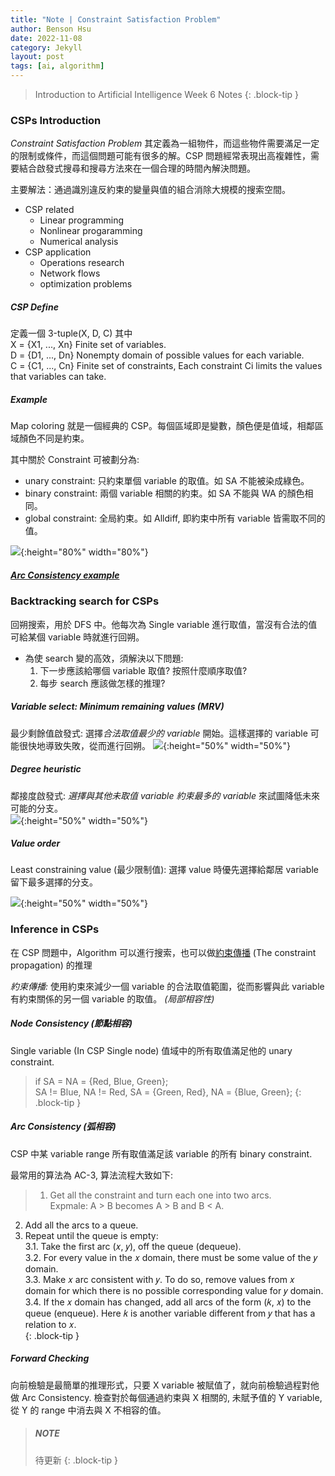 ```yaml
---
title: "Note | Constraint Satisfaction Problem"
author: Benson Hsu
date: 2022-11-08
category: Jekyll
layout: post
tags: [ai, algorithm]
---
```


> Introduction to Artificial Intelligence Week 6 Notes
{: .block-tip }

### CSPs Introduction

*Constraint Satisfaction Problem* 其定義為一組物件，而這些物件需要滿足一定的限制或條件，而這個問題可能有很多的解。CSP 問題經常表現出高複雜性，需要結合啟發式搜尋和搜尋方法來在一個合理的時間內解決問題。

主要解法：通過識別違反約束的變量與值的組合消除大規模的搜索空間。
- CSP related
    - Linear programming
    - Nonlinear progaramming
    - Numerical analysis
- CSP application
    - Operations research
    - Network flows
    - optimization problems

##### CSP Define

定義一個 3-tuple(X, D, C) 其中  
X = {X1, ..., Xn} Finite set of variables.  
D = {D1, ..., Dn} Nonempty domain of possible values for each variable.  
C = {C1, ..., Cn} Finite set of constraints, Each constraint Ci limits the values that variables can take.  

##### Example

Map coloring 就是一個經典的 CSP。每個區域即是變數，顏色便是值域，相鄰區域顏色不同是約束。

其中關於 Constraint 可被劃分為:  
- unary constraint: 只約束單個 variable 的取值。如 SA 不能被染成綠色。
- binary constraint: 兩個 variable 相關的約束。如 SA 不能與 WA 的顏色相同。
- global constraint: 全局約束。如 Alldiff, 即約束中所有 variable 皆需取不同的值。

![](../assets/image/2022-11-08-ai_csp/1.jpg){:height="80%" width="80%"}

##### [Arc Consistency example]

### Backtracking search for CSPs

回朔搜索，用於 DFS 中。他每次為 Single variable 進行取值，當沒有合法的值可給某個 variable 時就進行回朔。
- 為使 search 變的高效，須解決以下問題:
    1. 下一步應該給哪個 variable 取值? 按照什麼順序取值?
    2. 每步 search 應該做怎樣的推理?

##### Variable select: Minimum remaining values (MRV)

最少剩餘值啟發式: 選擇*合法取值最少的 variable* 開始。這樣選擇的 variable 可能很快地導致失敗，從而進行回朔。
![](https://1.bp.blogspot.com/-T4GOGoV6rwY/VRj6JLmgOJI/AAAAAAAAnsA/XruZvjnw4RU/s1600/%E8%9E%A2%E5%B9%95%E5%BF%AB%E7%85%A7%2B2015-03-30%2B%E4%B8%8B%E5%8D%883.03.36.png){:height="50%" width="50%"}

##### Degree heuristic
鄰接度啟發式: *選擇與其他未取值 variable 約束最多的 variable* 來試圖降低未來可能的分支。  
![](https://3.bp.blogspot.com/-rjmvY3Vk-LM/VRj6PQz4BkI/AAAAAAAAnsI/AMLsxDX1e2I/s1600/%E8%9E%A2%E5%B9%95%E5%BF%AB%E7%85%A7%2B2015-03-30%2B%E4%B8%8B%E5%8D%883.03.14.png){:height="50%" width="50%"}

##### Value order
Least constraining value (最少限制值): 選擇 value 時優先選擇給鄰居 variable 留下最多選擇的分支。  

![](https://1.bp.blogspot.com/-TK2n4EuROlE/VRj6pJvBGHI/AAAAAAAAnsQ/OzilSPyBSxQ/s1600/%E8%9E%A2%E5%B9%95%E5%BF%AB%E7%85%A7%2B2015-03-30%2B%E4%B8%8B%E5%8D%883.25.58.png){:height="50%" width="50%"}


### Inference in CSPs

在 CSP 問題中，Algorithm 可以進行搜索，也可以做[約束傳播] (The constraint propagation) 的推理  

*約束傳播:* 使用約束來減少一個 variable 的合法取值範圍，從而影響與此 variable 有約束關係的另一個 variable 的取值。 *(局部相容性)*

##### Node Consistency (節點相容)

Single variable (In CSP Single node) 值域中的所有取值滿足他的 unary constraint.

>if SA = NA = {Red, Blue, Green};  
SA != Blue, NA != Red, SA = {Green, Red}, NA = {Blue, Green};
{: .block-tip }

##### Arc Consistency (弧相容)

CSP 中某 variable range 所有取值滿足該 variable 的所有 binary constraint.

最常用的算法為 AC-3, 算法流程大致如下:
>1. Get all the constraint and turn each one into two arcs.  
    Expmale: A > B becomes A > B and B < A.
2. Add all the arcs to a queue.  
3. Repeat until the queue is empty:  
    3.1. Take the first arc (𝑥, 𝑦), off the queue (dequeue).  
    3.2. For every value in the 𝑥 domain, there must be some value of the 𝑦 domain.  
    3.3. Make 𝑥 arc consistent with 𝑦. To do so, remove values from 𝑥 domain for which there is no possible corresponding value for 𝑦 domain.  
    3.4. If the 𝑥 domain has changed, add all arcs of the form (𝑘, 𝑥) to the queue (enqueue). Here 𝑘 is another variable different from 𝑦 that has a relation to 𝑥.  
{: .block-tip }

##### Forward Checking

向前檢驗是最簡單的推理形式，只要 X variable 被賦值了，就向前檢驗過程對他做 Arc Consistency. 檢查對於每個通過約束與 X 相關的, 未賦予值的 Y variable,
從 Y 的 range 中消去與 X 不相容的值。

> ##### NOTE
>
> 待更新
{: .block-tip }

<!-- - 我們將各區域定義成變數(Variables)
    - Variables : V={WA,NT,Q,NSW,V,SA,T}
- 每個變數的值域(Domains)
    - Domains : Di={red,green,blue}
- 將值賦予變數時的限制(Constraints)相鄰區域必須不同顏色, WA≠NT
    - (WA,NT)={(red,green),(red,blue),(green,red),…}

![](https://slideplayer.com/slide/10791455/38/images/25/Minimum+remaining+values+%28MRV%29.jpg){:height="80%" width="80%"}

[ref]: https://mropengate.blogspot.com/2015/03/constraint-satisfaction-problems-csp.html -->

[約束傳播]: https://www.ibm.com/docs/zh-tw/icos/12.8.0.0?topic=constraints-constraint-propagation-algorithm
[Arc Consistency example]: https://medium.com/swlh/how-to-solve-constraint-satisfaction-problems-csps-with-ac-3-algorithm-in-python-f7a9be538cfe